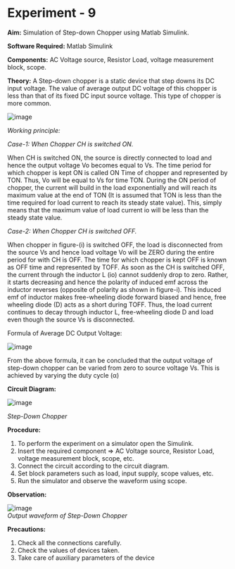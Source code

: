 # Experiment - 9

**Aim:** Simulation of Step-down Chopper using Matlab Simulink.    
  
**Software Required:** Matlab Simulink 

**Components:** AC Voltage source, Resistor Load, voltage measurement block, scope.    

**Theory:**  A Step-down chopper is a static device that step downs its DC input voltage. The value of average output DC voltage of this chopper is less than that of its fixed DC input source voltage. This type of chopper is more common.  

![image](https://user-images.githubusercontent.com/43489758/141698075-240eadd8-e0b2-4f77-9c83-d274e4735e98.png)   

*Working principle:*

*Case-1: When Chopper CH is switched ON.*

When CH is switched ON, the source is directly connected to load and hence the output voltage Vo becomes equal to Vs. The time period for which chopper is kept ON is called ON Time of chopper and represented by TON. Thus, Vo will be equal to Vs for time TON. During the ON period of chopper, the current will build in the load exponentially and will reach its maximum value at the end of TON (It is assumed that TON is less than the time required for load current to reach its steady state value). This, simply means that the maximum value of load current io will be less than the steady state value.  

*Case-2: When Chopper CH is switched OFF.* 

When chopper in figure-(i) is switched OFF, the load is disconnected from the source Vs and hence load voltage Vo will be ZERO during the entire period for with CH is OFF. The time for which chopper is kept OFF is known as OFF time and represented by TOFF. As soon as the CH is switched OFF, the current through the inductor L (io) cannot suddenly drop to zero. Rather, it starts decreasing and hence the polarity of induced emf across the inductor reverses (opposite of polarity as shown in figure-i).
This induced emf of inductor makes free-wheeling diode forward biased and hence, free wheeling diode (D) acts as a short during TOFF. Thus, the load current continues to decay through inductor L, free-wheeling diode D and load even though the source Vs is disconnected.  

Formula of Average DC Output Voltage:  

![image](https://user-images.githubusercontent.com/43489758/141698088-a618c693-8a08-4a79-9d32-dedd3091b1d5.png)  

From the above formula, it can be concluded that the output voltage of step-down chopper can be varied from zero to source voltage Vs. This is achieved by varying the duty cycle (α)  

**Circuit Diagram:**  

![image](https://user-images.githubusercontent.com/43489758/141698095-00edaab5-b525-4c97-8bef-b22ac45a1ecd.png)  

*Step-Down Chopper*

**Procedure:**

1.	To perform the experiment on a simulator open the Simulink. 
2.	Insert the required component =>  AC Voltage source, Resistor Load, voltage measurement block, scope, etc. 
3.	Connect the circuit according to the circuit diagram. 
4.	Set block parameters such as load, input supply, scope values, etc.
5.	Run the simulator and observe the waveform using scope.


**Observation:**  

![image](https://user-images.githubusercontent.com/43489758/141698106-3d1fd50d-2e7d-4fe2-942a-a3e3e302b92b.png)  
*Output waveform of Step-Down Chopper*


**Precautions:**
  
1) Check all the connections carefully.
2) Check the values of devices taken.
3) Take care of auxiliary parameters of the device
